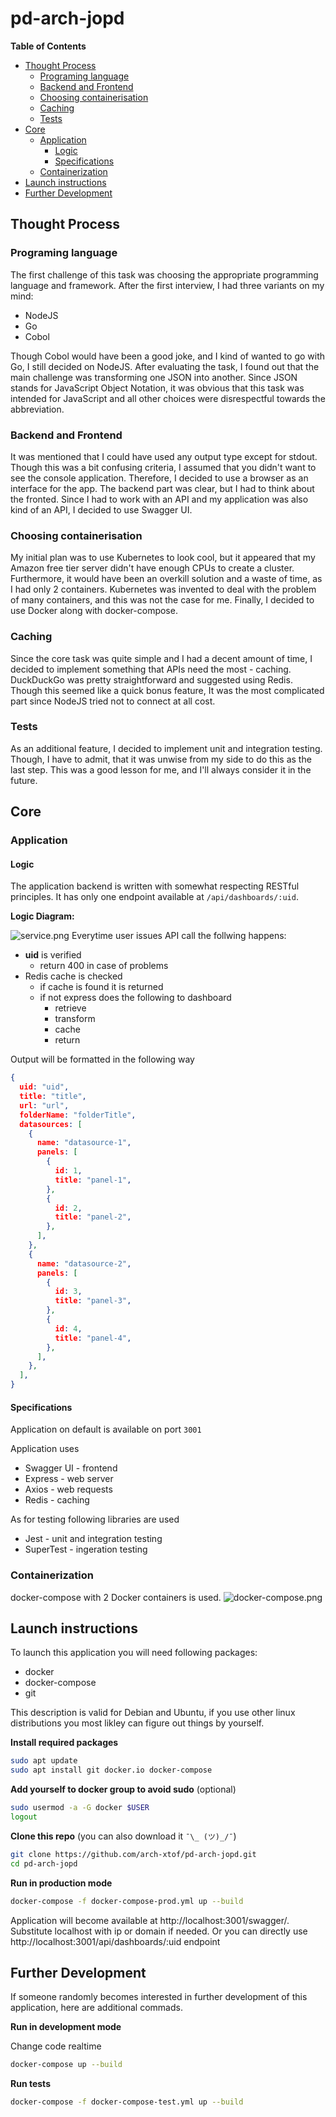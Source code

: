 # pd-arch-jopd
**Table of Contents**
- [Thought Process](#thought-process)
  - [Programing language](#programing-language)
  - [Backend and Frontend](#backend-and-frontend)
  - [Choosing containerisation](#choosing-containerisation)
  - [Caching](#caching)
  - [Tests](#tests)
- [Core](#core)
  - [Application](#application)
    - [Logic](#logic)
    - [Specifications](#specifications)
  - [Containerization](#containerization)
- [Launch instructions](#launch-instructions)
- [Further Development](#further-development)
## Thought Process
### Programing language
The first challenge of this task was choosing the appropriate programming language and framework. After the first interview, I had three variants on my mind: 
* NodeJS
* Go
* Cobol

Though Cobol would have been a good joke, and I kind of wanted to go with Go, I still decided on NodeJS. After evaluating the task, I found out that the main challenge was transforming one JSON into another. Since JSON stands for JavaScript Object Notation, it was obvious that this task was intended for JavaScript and all other choices were disrespectful towards the abbreviation.

### Backend and Frontend
It was mentioned that I could have used any output type except for stdout. Though this was a bit confusing criteria, I assumed that you didn't want to see the console application. Therefore, I decided to use a browser as an interface for the app. The backend part was clear, but I had to think about the fronted. Since I had to work with an API and my application was also kind of an API, I decided to use Swagger UI.

### Choosing containerisation
My initial plan was to use Kubernetes to look cool, but it appeared that my Amazon free tier server didn't have enough CPUs to create a cluster. Furthermore, it would have been an overkill solution and a waste of time, as I had only 2 containers. Kubernetes was invented to deal with the problem of many containers, and this was not the case for me. Finally, I decided to use Docker along with docker-compose.

### Caching
Since the core task was quite simple and I had a decent amount of time, I decided to implement something that APIs need the most - caching. DuckDuckGo was pretty straightforward and suggested using Redis. Though this seemed like a quick bonus feature, It was the most complicated part since NodeJS tried not to connect at all cost.

### Tests
As an additional feature, I decided to implement unit and integration testing. Though, I have to admit, that it was unwise from my side to do this as the last step. This was a good lesson for me, and I'll always consider it in the future.

## Core
### Application
#### Logic
The application backend is written with somewhat respecting RESTful principles. It has only one endpoint available at `/api/dashboards/:uid`.  

**Logic Diagram:**

![service.png](img/service.png)
Everytime user issues API call the follwing happens:
* **uid** is verified
  * return 400 in case of problems
* Redis cache is checked
  * if cache is found it is returned
  * if not express does the following to dashboard
    * retrieve
    * transform
    * cache
    * return

Output will be formatted in the following way
```json
{
  uid: "uid",
  title: "title",
  url: "url",
  folderName: "folderTitle",
  datasources: [
    {
      name: "datasource-1",
      panels: [
        {
          id: 1,
          title: "panel-1",
        },
        {
          id: 2,
          title: "panel-2",
        },
      ],
    },
    {
      name: "datasource-2",
      panels: [
        {
          id: 3,
          title: "panel-3",
        },
        {
          id: 4,
          title: "panel-4",
        },
      ],
    },
  ],
}
```

#### Specifications
Application on default is available on port `3001`

Application uses
* Swagger UI - frontend
* Express - web server
* Axios - web requests
* Redis - caching

As for testing following libraries are used
* Jest - unit and integration testing
* SuperTest - ingeration testing

### Containerization
docker-compose with 2 Docker containers is used.
![docker-compose.png](img/docker-compose.png)

## Launch instructions
To launch this application you will need following packages:
* docker
* docker-compose
* git

This description is valid for Debian and Ubuntu, if you use other linux distributions you most likley can figure out things by yourself.

**Install required packages**
```bash
sudo apt update
sudo apt install git docker.io docker-compose
```

**Add yourself to docker group to avoid sudo** (optional)
```bash
sudo usermod -a -G docker $USER
logout
```

**Clone this repo** (you can also download it  `¯\_ (ツ)_/¯`)
```bash
git clone https://github.com/arch-xtof/pd-arch-jopd.git
cd pd-arch-jopd
```

**Run in production mode**
```bash
docker-compose -f docker-compose-prod.yml up --build
```

Application will become available at http://localhost:3001/swagger/. Substitute localhost with ip or domain if needed. Or you can directly use http://localhost:3001/api/dashboards/:uid endpoint

## Further Development
If someone randomly becomes interested in further development of this application, here are additional commads.

**Run in development mode**

Change code realtime
```bash
docker-compose up --build
```

**Run tests**
```bash
docker-compose -f docker-compose-test.yml up --build
```